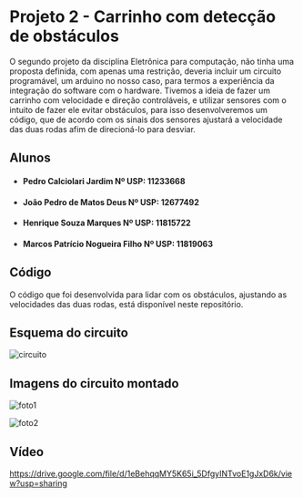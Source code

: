 # Projeto 2 - Carrinho com detecção de obstáculos

O segundo projeto da disciplina Eletrônica para computação, não tinha uma proposta definida, com apenas uma restrição, deveria incluir um circuito programável, um arduino no nosso caso, para termos a experiência da integração do software com o hardware. Tivemos a ideia de fazer um carrinho com velocidade e direção controláveis, e utilizar sensores com o intuito de fazer ele evitar obstáculos, para isso desenvolveremos um código, que de acordo com os sinais dos sensores ajustará a velocidade das duas rodas afim de direcioná-lo para desviar.

## Alunos
- #### Pedro Calciolari Jardim Nº USP: 11233668
- #### João Pedro de Matos Deus Nº USP: 12677492
- #### Henrique Souza Marques Nº USP: 11815722
- #### Marcos Patrício Nogueira Filho Nº USP: 11819063

## Código

O código que foi desenvolvida para lidar com os obstáculos, ajustando as velocidades das duas rodas, está disponível neste repositório.

## Esquema do circuito

![circuito](https://github.com/jjonhy/EletronicaFonte/blob/7cfed88fe795d67f0307bafbf3baa438219a5ace/Projeto2/projeto.png)

## Imagens do circuito montado

![foto1](https://github.com/jjonhy/EletronicaFonte/blob/01ebfa6285fd4b34d86b6a068707ea3090a82304/Projeto2/CarrinhoFoto1.jpeg)

![foto2](https://github.com/jjonhy/EletronicaFonte/blob/01ebfa6285fd4b34d86b6a068707ea3090a82304/Projeto2/CarrinhoFoto2.jpeg)

## Vídeo

https://drive.google.com/file/d/1eBehqqMY5K65i_5DfgyINTvoE1gJxD6k/view?usp=sharing
